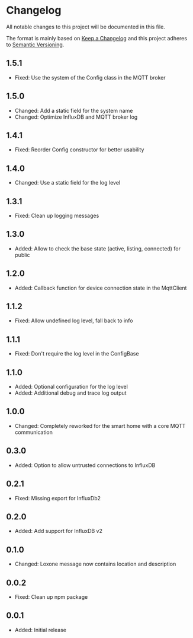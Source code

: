 # Changelog

All notable changes to this project will be documented in this file.

The format is mainly based on [Keep a Changelog](http://keepachangelog.com/)
and this project adheres to [Semantic Versioning](http://semver.org/).

## 1.5.1

* Fixed: Use the system of the Config class in the MQTT broker

## 1.5.0

* Changed: Add a static field for the system name
* Changed: Optimize InfluxDB and MQTT broker log

## 1.4.1

* Fixed: Reorder Config constructor for better usability

## 1.4.0

* Changed: Use a static field for the log level

## 1.3.1

* Fixed: Clean up logging messages

## 1.3.0

* Added: Allow to check the base state (active, listing, connected) for public

## 1.2.0

* Added: Callback function for device connection state in the MqttClient

## 1.1.2

* Fixed: Allow undefined log level, fall back to info

## 1.1.1

* Fixed: Don't require the log level in the ConfigBase

## 1.1.0

* Added: Optional configuration for the log level
* Added: Additional debug and trace log output

## 1.0.0

* Changed: Completely reworked for the smart home with a core MQTT communication

## 0.3.0

* Added: Option to allow untrusted connections to InfluxDB

## 0.2.1

* Fixed: Missing export for InfluxDb2

## 0.2.0

* Added: Add support for InfluxDB v2

## 0.1.0

* Changed: Loxone message now contains location and description

## 0.0.2

* Fixed: Clean up npm package

## 0.0.1

* Added: Initial release
